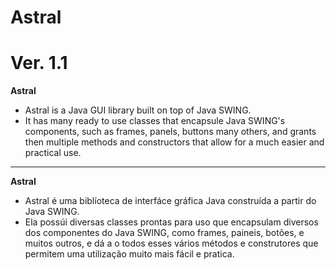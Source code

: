 # Astral
# Ver. 1.1

**Astral**
- Astral is a Java GUI library built on top of Java SWING.
- It has many ready to use classes that encapsule Java SWING's components, such as frames, panels, buttons many others, and grants then multiple methods and constructors that
allow for a much easier and practical use.

<hr>

**Astral**
- Astral é uma biblíoteca de interfáce gráfica Java construída a partir do Java SWING.
- Ela possúi diversas classes prontas para uso que encapsulam diversos dos componentes do Java SWING, como frames, paineis, botões, e muitos outros, e dá a o todos esses
vários métodos e construtores que permitem uma utilização muito mais fácil e pratica.

